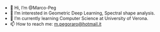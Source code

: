 - 👋 Hi, I’m @Marco-Peg
- 👀 I’m interested in Geometric Deep Learning, Spectral shape analysis.
- 🌱 I’m currently learning Computer Science at University of Verona.
- 📫 How to reach me: m.pegoraro@hotmail.it

<!---
Marco-Peg/Marco-Peg is a ✨ special ✨ repository because its `README.md` (this file) appears on your GitHub profile.
You can click the Preview link to take a look at your changes.
--->
